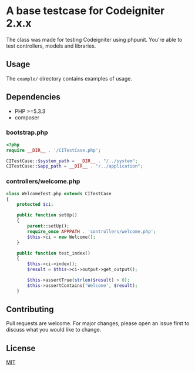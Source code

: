 # A base testcase for Codeigniter 2.x.x

The class was made for testing Codeigniter using phpunit. You're able to test controllers, models and libraries. 

## Usage

The `example/` directory contains examples of usage.

## Dependencies

- PHP >=5.3.3
- composer

### bootstrap.php
```PHP
<?php
require __DIR__ . '/CITestCase.php';

CITestCase::$system_path = __DIR__ . "/../system";
CITestCase::$app_path = __DIR__ . "/../application";
```

### controllers/welcome.php
```PHP
class WelcomeTest.php extends CITestCase
{
    protected $ci;

    public function setUp()
    {
        parent::setUp();
        require_once APPPATH . 'controllers/welcome.php';
        $this->ci = new Welcome();
    }

    public function test_index()
    {
        $this->ci->index();
        $result = $this->ci->output->get_output();

        $this->assertTrue(strlen($result) > 0);
        $this->assertContains('Welcome', $result);
    }

```

## Contributing
Pull requests are welcome. For major changes, please open an issue first to discuss what you would like to change.

## License
[MIT](https://choosealicense.com/licenses/mit/)